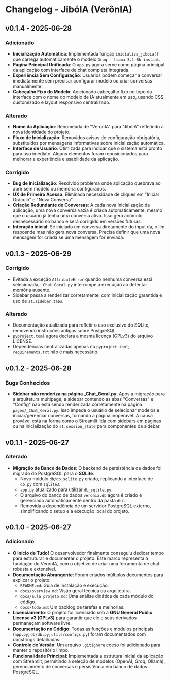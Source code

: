 # Changelog - JibóIA (VerônIA)

## v0.1.4 - 2025-06-28

### Adicionado
-   **Inicialização Automática**: Implementada função `inicializa_jiboia()` que carrega automaticamente o modelo `Groq - llama-3.1-8b-instant`.
-   **Página Principal Unificada**: O `app.py` agora serve como página principal da aplicação com interface de chat completa integrada.
-   **Experiência Sem Configuração**: Usuários podem começar a conversar imediatamente sem precisar configurar modelo ou criar conversas manualmente.
-   **Cabeçalho Fixo do Modelo**: Adicionado cabeçalho fixo no topo da interface com o nome do modelo de IA atualmente em uso, usando CSS customizado e layout responsivo centralizado.

### Alterado
-   **Nome da Aplicação**: Renomeada de "VeronIA" para "JibóIA" refletindo a nova identidade do projeto.
-   **Fluxo de Inicialização**: Removidos avisos de configuração obrigatória, substituídos por mensagens informativas sobre inicialização automática.
-   **Interface de Usuário**: Otimizada para indicar que o sistema está pronto para uso imediato. Alguns elementos foram reposicionados para melhorar a experiência e usabilidade da aplicação.

### Corrigido
-   **Bug de Inicialização**: Resolvido problema onde aplicação quebrava ao abrir sem modelo ou memória configurados.
-   **UX de Primeiro Acesso**: Eliminada necessidade de cliques em "Iniciar Oráculo" e "Nova Conversa".
-   **Criação Redundante de Conversas**: A cada nova inicialização da aplicação, uma nova conversa vazia é criada automaticamente, mesmo que o usuário já tenha uma conversa ativa. Isso gera acúmulo desnecessário no banco e será corrigido em versões futuras.
-   **Interação inicial**:  Se iniciado um conversa diretamente do input da, o llm resposnde mas não gera nova conversa. Precisa definir que uma nova mensagem for criada se uma mensagem for enviada.

## v0.1.3 - 2025-06-29

### Corrigido
-   Evitada a exceção `AttributeError` quando nenhuma conversa está selecionada; `_Chat_Geral.py` interrompe a execução ao detectar memória ausente.
-   Sidebar passa a renderizar corretamente, com inicialização garantida e uso de `st.sidebar.tabs`.

### Alterado
-   Documentação atualizada para refletir o uso exclusivo do SQLite, removendo instruções antigas sobre PostgreSQL.
-   `pyproject.toml` agora declara a mesma licença (GPLv3) do arquivo LICENSE.
-   Dependências centralizadas apenas no `pyproject.toml`; `requirements.txt` não é mais necessário.



## v0.1.2 - 2025-06-28

### Bugs Conhecidos

-   **Sidebar não renderiza na página _Chat_Geral.py**: Após a migração para a arquitetura multipage, a sidebar contendo as abas "Conversas" e "Config" não está sendo renderizada corretamente na página `pages/_Chat_Geral.py`. Isso impede o usuário de selecionar modelos e iniciar/gerenciar conversas, tornando a página inoperável. A causa provável está na forma como o Streamlit lida com sidebars em páginas ou na inicialização do `st.session_state` para componentes da sidebar.

## v0.1.1 - 2025-06-27

### Alterado

-   **Migração de Banco de Dados**: O backend de persistência de dados foi migrado do PostgreSQL para o **SQLite**.
    -   Novo módulo `db/db_sqlite.py` criado, replicando a interface de `db.py` com `sqlite3`.
    -   `app.py` atualizado para utilizar `db_sqlite.py`.
    -   O arquivo do banco de dados `veronia.db` agora é criado e gerenciado automaticamente dentro da pasta `db/`.
    -   Removida a dependência de um servidor PostgreSQL externo, simplificando o setup e a execução local do projeto.

## v0.1.0 - 2025-06-27

### Adicionado

-   **O Início de Tudo!** O desenvolvedor finalmente conseguiu dedicar tempo para estruturar e documentar o projeto. Este marco representa a fundação do VeronIA, com o objetivo de criar uma ferramenta de chat robusta e extensível.
-   **Documentação Abrangente**: Foram criados múltiplos documentos para explicar o projeto:
    -   `README.md`: Guia de instalação e execução.
    -   `docs/overview.md`: Visão geral técnica da arquitetura.
    -   `docs/aula_projeto.md`: Uma análise didática de cada módulo do código.
    -   `docs/todo.md`: Um backlog de tarefas e melhorias.
-   **Licenciamento**: O projeto foi licenciado sob a **GNU General Public License v3 (GPLv3)** para garantir que ele e seus derivados permaneçam software livre.
-   **Documentação no Código**: Todas as funções e módulos principais (`app.py`, `db/db.py`, `utils/configs.py`) foram documentados com docstrings detalhadas.
-   **Controle de Versão**: Um arquivo `.gitignore` coeso foi adicionado para manter o repositório limpo.
-   **Funcionalidade Principal**: Implementada a estrutura inicial da aplicação com Streamlit, permitindo a seleção de modelos (OpenAI, Groq, Ollama), gerenciamento de conversas e persistência em banco de dados PostgreSQL.
